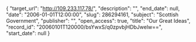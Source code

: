{
  "target_url": "http://109.233.117.78/", 
  "description": "", 
  "end_date": null, 
  "date": "2006-01-01T12:00:00", 
  "slug": 286294161, 
  "subject": "Scottish Government", 
  "publisher": "", 
  "open_access": true, 
  "title": "Our Great Ideas", 
  "record_id": "20060101T120000/bsYwxS/q0zpvbjHDbJwelw==", 
  "start_date": null
}

